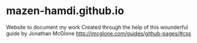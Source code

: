 # mazen-hamdi.github.io
 Website to document my work
 Created through the help of this wounderful guide by Jonathan McGlone http://jmcglone.com/guides/github-pages/#css
